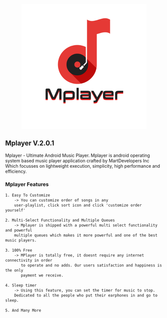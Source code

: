 <p align="center"><img src="https://raw.githubusercontent.com/MartMbithi/mplayer/master/assets/img/seo.png" width="400"></p>


## Mplayer V.2.0.1 
Mplayer - Ultimate Android Music Player. Mplayer is android operating system based music player application crafted by MartDevelopers Inc
Which focusses on lightweight execution, simplicity, high performance and efficiency. 

### Mplayer Features
```
1. Easy To Customize
    -> You can customize order of songs in any
    user-playlist, click sort icon and click 'customize order yourself'
    
2. Multi-Select Functionality and Multiple Queues
    -> Mplayer is shipped with a powerful multi select functionality and powerful
    multiple queues which makes it more powerful and one of the best music players.
    
3. 100% Free
    -> MPlayer is totally free, it doesnt require any internet connectivity in order
       to operate and no adds. Our users satisfaction and happiness is the only
       payment we receive.
    
4. Sleep timer
    -> Using this feature, you can set the timer for music to stop.
    Dedicated to all the people who put their earphones in and go to sleep. 
    
5. And Many More
```
